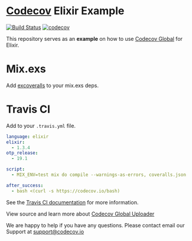 [Codecov][1] Elixir Example
=======================

[![Build Status](https://travis-ci.org/codecov/example-elixir.svg?branch=master)](https://travis-ci.org/codecov/example-elixir) [![codecov](https://codecov.io/gh/codecov/example-elixir/branch/master/graph/badge.svg?token=)](https://codecov.io/gh/codecov/example-elixir)

This repository serves as an **example** on how to use [Codecov Global][4] for Elixir.

# Mix.exs

Add [excoveralls](https://hex.pm/packages/excoveralls) to your mix.exs deps.

# Travis CI

Add to your `.travis.yml` file.
```yml
language: elixir
elixir:
  - 1.3.4
otp_release:
  - 19.1

script:
  - MIX_ENV=test mix do compile --warnings-as-errors, coveralls.json

after_success:
  - bash <(curl -s https://codecov.io/bash)
```

See the [Travis CI documentation](https://docs.travis-ci.com/user/languages/elixir/) for more information.


View source and learn more about [Codecov Global Uploader][4]

We are happy to help if you have any questions. Please contact email our Support at [support@codecov.io](mailto:support@codecov.io)

[1]: https://codecov.io/
[4]: https://github.com/codecov/codecov-bash
